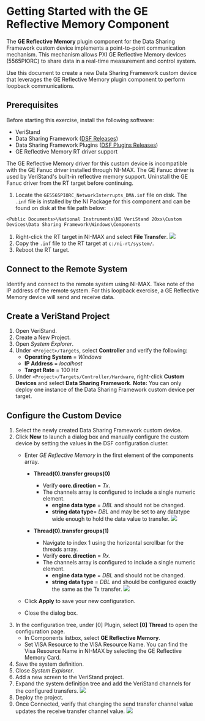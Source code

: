 # Getting Started with the GE Reflective Memory Component
The **GE Reflective Memory** plugin component for the Data Sharing Framework custom device implements a point-to-point communication mechanism. This mechanism allows PXI GE Reflective Memory devices (5565PIORC) to share data in a real-time measurement and control system.

Use this document to create a new Data Sharing Framework custom device that leverages the GE Reflective Memory plugin component to perform loopback communications.

## Prerequisites
Before starting this exercise, install the following software:

- VeriStand
- Data Sharing Framework ([DSF Releases](https://github.com/ni/niveristand-data-sharing-framework-custom-device/releases))
- Data Sharing Framework Plugins ([DSF Plugins Releases](https://github.com/ni/niveristand-data-sharing-framework-custom-device-plugins/releases))
- GE Reflective Memory RT driver support

The GE Reflective Memory driver for this custom device is incompatible with the GE Fanuc driver installed through NI-MAX. The GE Fanuc driver is used by VeriStand's built-in reflective memory support. Uninstall the GE Fanuc driver from the RT target before continuing.
  1. Locate the `GE5565PIORC_NetworkInterrupts_DMA.inf` file on disk. The `.inf` file is installed by the NI Package for this component and can be found on disk at the file path below:
   ```
   <Public Documents>\National Instruments\NI VeriStand 20xx\Custom Devices\Data Sharing Framework\Windows\Components
   ```
  1. Right-click the RT target in NI-MAX and select **File Transfer**.
   ![](support/GERMFileTransferToRTTarget.png)
  1. Copy the `.inf` file to the RT target at `c:/ni-rt/system/`.
  1. Reboot the RT target.

## Connect to the Remote System
Identify and connect to the remote system using NI-MAX. Take note of the IP address of the remote system. For this loopback exercise, a GE Reflective Memory device will send and receive data.

## Create a VeriStand Project
1. Open VeriStand.
1. Create a New Project.
1. Open *System Explorer*.
1. Under `<Project>/Targets`, select **Controller** and verify the following:
      - **Operating System** = *Windows*
      - **IP Address** = *localhost*
      - **Target Rate** = 100 Hz
1. Under `<Project>/Targets/Controller/Hardware`, right-click **Custom Devices** and select **Data Sharing Framework**.
**Note:** You can only deploy one instance of the Data Sharing Framework custom device per target.

## Configure the Custom Device
1. Select the newly created Data Sharing Framework custom device.
1. Click **New** to launch a dialog box and manually configure the custom device by setting the values in the DSF configuration cluster.
   - Enter *GE Reflective Memory* in the first element of the components array.
      - **Thread(0).transfer groups(0)**
         - Verify **core.direction** = *Tx*.
         - The channels array is configured to include a single numeric element.
            - **engine data type** = *DBL* and should not be changed.
            - **string data type**= *DBL* and may be set to any datatype wide enough to hold the data value to transfer.
            ![](support/GERMConfigureTxTransfer.png)

       - **Thread(0).transfer groups(1)**
          - Navigate to index 1 using the horizontal scrollbar for the threads array.
          - Verify **core.direction** = *Rx*.
         - The channels array is configured to include a single numeric element.
            - **engine data type** = *DBL* and should not be changed.
            - **string data type** = *DBL* and should be configured exactly the same as the Tx transfer.
            ![](support/GERMConfigureRxTransfer.png)

    - Click **Apply** to save your new configuration.
    - Close the dialog box.
1. In the configuration tree, under [0] Plugin, select **[0] Thread** to open the configuration page.
   - In Components listbox, select **GE Reflective Memory**.
   - Set VISA Resource to the VISA Resource Name. You can find the Visa Resource Name in NI-MAX by selecting the GE Reflective Memory Card.
1. Save the system definition.
1. Close *System Explorer*.
1. Add a new screen to the VeriStand project.
1. Expand the system definition tree and add the VeriStand channels for the configured transfers.
![](support/GERMCreateScreen.png)
1. Deploy the project.
1. Once Connected, verify that changing the send transfer channel value updates the receive transfer channel value.
![](support/GERMVerifyDataTransfer.png)
